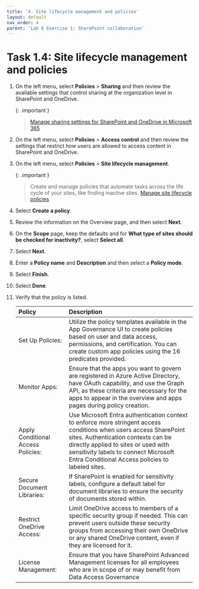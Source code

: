 ```yaml
---
title: '4. Site lifecycle management and policies'
layout: default
nav_order: 4
parent: 'Lab 6 Exercise 1: SharePoint collaboration'
---
```


# Task 1.4: Site lifecycle management and policies 


1. On the left menu, select **Policies** > **Sharing** and then review the available settings that control sharing at the organization level in SharePoint and OneDrive. 

    {: .important }
    > [Manage sharing settings for SharePoint and OneDrive in Microsoft 365](https://learn.microsoft.com/en-US/sharepoint/turn-external-sharing-on-or-off?WT.mc_id=365AdminCSH_spo "Manage sharing settings for SharePoint and OneDrive in Microsoft 365")

1. On the left menu, select **Policies** > **Access control** and then review the settings that restrict how users are allowed to access content in SharePoint and OneDrive.

1. On the left menu, select **Policies** > **Site lifecycle management**.  

    {: .important }
    > Create and manage policies that automate tasks across the life cycle of your sites, like finding inactive sites.
    >[Manage site lifecycle policies](https://learn.microsoft.com/en-US/sharepoint/site-lifecycle-management?WT.mc_id=365AdminCSH_spo "Manage site lifecycle policies")

1. Select **Create a policy**.

1. Review the information on the Overview page, and then select **Next**.

1. On the **Scope** page, keep the defaults and for **What type of sites should be checked for inactivity?**, select **Select all**.

1. Select **Next**.

1. Enter a **Policy name** and **Description** and then select a **Policy mode**.

1. Select **Finish**.

1. Select **Done**.

1. Verify that the policy is listed.


    | Policy | Description |
    |:---------|:---------|
    | Set Up Policies:   | Utilize the policy templates available in the App Governance UI to create policies based on user and data access, permissions, and certification. You can create custom app policies using the 16 predicates provided.   |
    | Monitor Apps:   | Ensure that the apps you want to govern are registered in Azure Active Directory, have OAuth capability, and use the Graph API, as these criteria are necessary for the apps to appear in the overview and apps pages during policy creation.   |
    | Apply Conditional Access Policies:   | Use Microsoft Entra authentication context to enforce more stringent access conditions when users access SharePoint sites. Authentication contexts can be directly applied to sites or used with sensitivity labels to connect Microsoft Entra Conditional Access policies to labeled sites.   |
    | Secure Document Libraries:   | If SharePoint is enabled for sensitivity labels, configure a default label for document libraries to ensure the security of documents stored within.   |
    | Restrict OneDrive Access:   | Limit OneDrive access to members of a specific security group if needed. This can prevent users outside these security groups from accessing their own OneDrive or any shared OneDrive content, even if they are licensed for it.   |
    | License Management:  | Ensure that you have SharePoint Advanced Management licenses for all employees who are in scope of or may benefit from Data Access Governance   |

